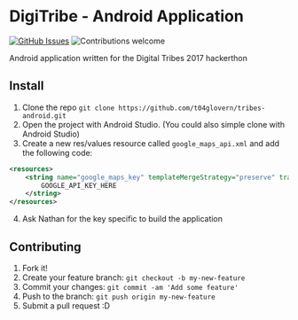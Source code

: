 # DigiTribe - Android Application
[![GitHub Issues](https://img.shields.io/github/issues/t04glovern/tribes-android.svg)](https://github.com/t04glovern/tribes-android/issues)
![Contributions welcome](https://img.shields.io/badge/contributions-welcome-brightgreen.svg)

Android application written for the Digital Tribes 2017 hackerthon

## Install

1. Clone the repo `git clone https://github.com/t04glovern/tribes-android.git`
2. Open the project with Android Studio. (You could also simple clone with Android Studio)
3. Create a new res/values resource called `google_maps_api.xml` and add the following code:

```xml
<resources>
    <string name="google_maps_key" templateMergeStrategy="preserve" translatable="false">
        GOOGLE_API_KEY_HERE
    </string>
</resources>
```

4. Ask Nathan for the key specific to build the application

## Contributing

1. Fork it!
2. Create your feature branch: `git checkout -b my-new-feature`
3. Commit your changes: `git commit -am 'Add some feature'`
4. Push to the branch: `git push origin my-new-feature`
5. Submit a pull request :D

